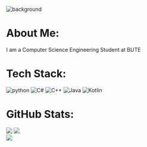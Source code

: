 ![background](background.png)

#  About Me:
I am a Computer Science Engineering Student at BUTE

#  Tech Stack:
![python](https://img.shields.io/badge/python-4571A1?style=for-the-badge&logo=python&logoColor=white) 
![C#](https://img.shields.io/badge/c%23-3F8424?style=for-the-badge&logo=c-sharp&logoColor=white)
![C++](https://img.shields.io/badge/c++-E1587E?style=for-the-badge&logo=c%2B%2B&logoColor=white) 
![Java](https://img.shields.io/badge/java-A7752F?style=for-the-badge&logo=java&logoColor=white) 
![Kotlin](https://img.shields.io/badge/kotlin-A27DF7?style=for-the-badge&logo=kotlin&logoColor=white)

#  GitHub Stats:
![](http://github-profile-summary-cards.vercel.app/api/cards/profile-details?username=afkfish&theme=dark#gh-dark-mode-only)
![](https://github-readme-stats.vercel.app/api?username=afkfish&show_icons=true&hide_border=true&theme=dark#gh-dark-mode-only)\
![](https://github-readme-stats.vercel.app/api/top-langs/?username=afkfish&langs_count=10&exclude_repo=&hide=jupyter%20notebook,ejs,dockerfile,vim%20script,cmake,makefile,batchfile,emacs%20lisp,css,html&layout=compact&hide_border=true&theme=dark#gh-dark-mode-only)
